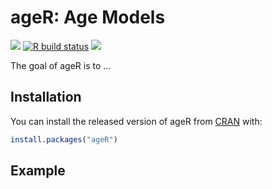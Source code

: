 
<!-- README.md is generated from README.Rmd. Please edit that file -->

# ageR: Age Models

<!-- <img src="inst/images/logo.png" alt="logo" align="right" height=200px/> -->

<!-- badges: start -->

<!-- [![](https://img.shields.io/github/languages/code-size/special-uor/ageR.svg)](https://github.com/special-uor/ageR) -->

[![](https://img.shields.io/badge/devel%20version-0.1.0-yellow.svg)](https://github.com/special-uor/ageR)
[![R build
status](https://github.com/special-uor/ageR/workflows/R-CMD-check/badge.svg)](https://github.com/special-uor/ageR/actions)
[![](https://www.r-pkg.org/badges/version/ageR?color=black)](https://cran.r-project.org/package=ageR)
<!-- [![](https://codecov.io/gh/special-uor/ageR/branch/master/graph/badge.svg?token=Q6SYL7AOGR)](https://codecov.io/gh/special-uor/ageR) -->
<!-- badges: end -->

The goal of ageR is to …

## Installation

You can install the released version of ageR from
[CRAN](https://CRAN.R-project.org) with:

``` r
install.packages("ageR")
```

## Example
